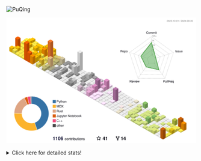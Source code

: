 ![PuQing](https://user-images.githubusercontent.com/27223114/171565019-9a56fae6-b08b-421f-99db-7e830da42371.png)

![](./profile-3d-contrib/profile-season-animate.svg)

<details>
<summary>Click here for detailed stats!</summary>

<!--START_SECTION:waka-->
![Lines of code](https://img.shields.io/badge/From%20Hello%20World%20I%27ve%20Written-1.5%20million%20lines%20of%20code-blue)

**🐱 My GitHub Data** 

> 📦 403.2 kB Used in GitHub's Storage 
 > 
> 🏆 584 Contributions in the Year 2024
 > 
> 🚫 Not Opted to Hire
 > 
> 📜 56 Public Repositories 
 > 
> 🔑 29 Private Repositories 
 > 
**I'm a Night 🦉** 

```text
🌞 Morning                489 commits         █░░░░░░░░░░░░░░░░░░░░░░░░   05.87 % 
🌆 Daytime                3659 commits        ███████████░░░░░░░░░░░░░░   43.89 % 
🌃 Evening                2090 commits        ██████░░░░░░░░░░░░░░░░░░░   25.07 % 
🌙 Night                  2099 commits        ██████░░░░░░░░░░░░░░░░░░░   25.18 % 
```


📊 **This Week I Spent My Time On** 

```text
💬 Programming Languages: 
Browsing                 11 hrs 32 mins      ██████░░░░░░░░░░░░░░░░░░░   22.47 % 
Rust                     9 hrs 39 mins       █████░░░░░░░░░░░░░░░░░░░░   18.80 % 
GitHubing                8 hrs 27 mins       ████░░░░░░░░░░░░░░░░░░░░░   16.45 % 
Python                   4 hrs 38 mins       ██░░░░░░░░░░░░░░░░░░░░░░░   09.04 % 
Fish Touching            4 hrs 29 mins       ██░░░░░░░░░░░░░░░░░░░░░░░   08.73 % 

🔥 Editors: 
Chrome                   28 hrs 25 mins      ██████████████░░░░░░░░░░░   55.32 % 
VS Code                  17 hrs 40 mins      █████████░░░░░░░░░░░░░░░░   34.38 % 
fish                     2 hrs 36 mins       █░░░░░░░░░░░░░░░░░░░░░░░░   05.07 % 
Obsidian                 1 hr 42 mins        █░░░░░░░░░░░░░░░░░░░░░░░░   03.32 % 
Terminal                 46 mins             ░░░░░░░░░░░░░░░░░░░░░░░░░   01.49 % 

💻 Operating System: 
Mac                      33 hrs 45 mins      ████████████████░░░░░░░░░   65.69 % 
WSL                      12 hrs 11 mins      ██████░░░░░░░░░░░░░░░░░░░   23.71 % 
Linux                    5 hrs 27 mins       ███░░░░░░░░░░░░░░░░░░░░░░   10.60 % 
```


<!--END_SECTION:waka-->
</details>
